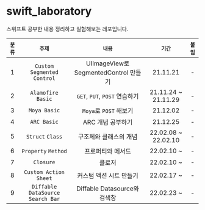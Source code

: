 # swift_laboratory
스위프트 공부한 내용 정리하고 실험해보는 레포입니다.

|`분류`|`주제`|`내용`|`기간`|`붙임`|
|:--:|:--:|:--:|:--:|:--:|
|1|`Custom Segmented Control`|UIImageView로 SegmentedControl 만들기|21.11.21|-|
|2|`Alamofire Basic`|`GET`, `PUT`, `POST` 연습하기 |21.11.24 ~ 21.11.29|-|
|3|`Moya Basic`|`Moya`로 `POST` 해보기|21.12.02|-|
|4|`ARC Basic`|ARC 개념 공부하기|21.12.25|-|
|5|`Struct` `Class`|구조체와 클래스의 개념|22.02.08 ~ 22.02.10|-|
|6|`Property` `Method`|프로퍼티와 메서드|22.02.10 ~|-|
|7|`Closure`|클로저|22.02.10 ~|-|
|8|`Custom Action Sheet`|커스텀 액션 시트 만들기|22.02.17 ~|-|
|9|`Diffable DataSource` `Search Bar`|Diffable Datasource와 검색창|22.02.23 ~|-|

